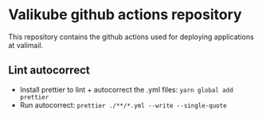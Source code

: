 # Valikube github actions repository

This repository contains the github actions used for deploying applications at
valimail.

## Lint autocorrect

- Install prettier to lint + autocorrect the .yml files: `yarn global add prettier`
- Run autocorrect: `prettier ./**/*.yml --write --single-quote`
